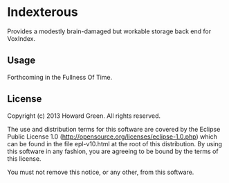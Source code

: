 # Indexterous

Provides a modestly brain-damaged but workable storage back end for VoxIndex. 

## Usage

Forthcoming in the Fullness Of Time.

## License

Copyright (c) 2013 Howard Green. All rights reserved.
                
The use and distribution terms for this software are covered by the
Eclipse Public License 1.0 (http://opensource.org/licenses/eclipse-1.0.php)
which can be found in the file epl-v10.html at the root of this distribution.
By using this software in any fashion, you are agreeing to be bound by
the terms of this license.
 
You must not remove this notice, or any other, from this software.